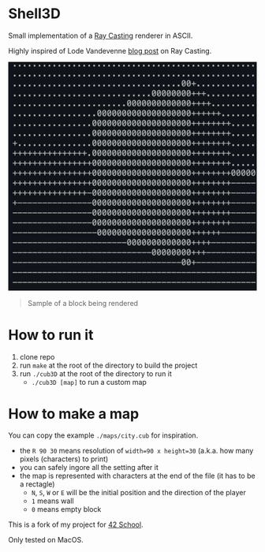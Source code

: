 # Shell3D

Small implementation of a [Ray Casting](https://en.wikipedia.org/wiki/Ray_casting) renderer in ASCII.

Highly inspired of Lode Vandevenne [blog post](https://lodev.org/cgtutor/raycasting.html) on Ray Casting.

![Sample of a block being rendered](./img/block-sample.jpg)
> Sample of a block being rendered

# How to run it

1. clone repo
2. run `make` at the root of the directory to build the project
3. run `./cub3D` at the root of the directory to run it
   - `./cub3D [map]` to run a custom map

# How to make a map

You can copy the example `./maps/city.cub` for inspiration.

- the `R 90 30` means resolution of `width=90 x height=30` (a.k.a. how many pixels (characters) to print)
- you can safely ingore all the setting after it
- the map is represented with characters at the end of the file (it has to be a rectagle)
  - `N`, `S`, `W` or `E` will be the initial position and the direction of the player
  - `1` means wall
  - `0` means empty block

This is a fork of my project for [42 School](https://42.fr).

Only tested on MacOS.
